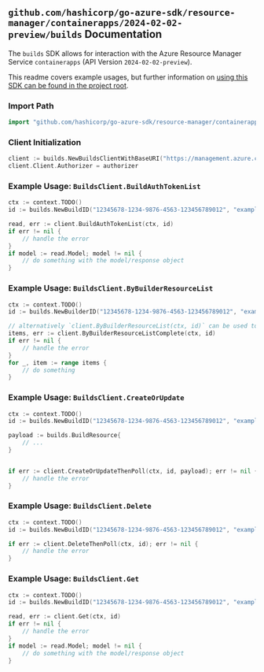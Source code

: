 
## `github.com/hashicorp/go-azure-sdk/resource-manager/containerapps/2024-02-02-preview/builds` Documentation

The `builds` SDK allows for interaction with the Azure Resource Manager Service `containerapps` (API Version `2024-02-02-preview`).

This readme covers example usages, but further information on [using this SDK can be found in the project root](https://github.com/hashicorp/go-azure-sdk/tree/main/docs).

### Import Path

```go
import "github.com/hashicorp/go-azure-sdk/resource-manager/containerapps/2024-02-02-preview/builds"
```


### Client Initialization

```go
client := builds.NewBuildsClientWithBaseURI("https://management.azure.com")
client.Client.Authorizer = authorizer
```


### Example Usage: `BuildsClient.BuildAuthTokenList`

```go
ctx := context.TODO()
id := builds.NewBuildID("12345678-1234-9876-4563-123456789012", "example-resource-group", "builderValue", "buildValue")

read, err := client.BuildAuthTokenList(ctx, id)
if err != nil {
	// handle the error
}
if model := read.Model; model != nil {
	// do something with the model/response object
}
```


### Example Usage: `BuildsClient.ByBuilderResourceList`

```go
ctx := context.TODO()
id := builds.NewBuilderID("12345678-1234-9876-4563-123456789012", "example-resource-group", "builderValue")

// alternatively `client.ByBuilderResourceList(ctx, id)` can be used to do batched pagination
items, err := client.ByBuilderResourceListComplete(ctx, id)
if err != nil {
	// handle the error
}
for _, item := range items {
	// do something
}
```


### Example Usage: `BuildsClient.CreateOrUpdate`

```go
ctx := context.TODO()
id := builds.NewBuildID("12345678-1234-9876-4563-123456789012", "example-resource-group", "builderValue", "buildValue")

payload := builds.BuildResource{
	// ...
}


if err := client.CreateOrUpdateThenPoll(ctx, id, payload); err != nil {
	// handle the error
}
```


### Example Usage: `BuildsClient.Delete`

```go
ctx := context.TODO()
id := builds.NewBuildID("12345678-1234-9876-4563-123456789012", "example-resource-group", "builderValue", "buildValue")

if err := client.DeleteThenPoll(ctx, id); err != nil {
	// handle the error
}
```


### Example Usage: `BuildsClient.Get`

```go
ctx := context.TODO()
id := builds.NewBuildID("12345678-1234-9876-4563-123456789012", "example-resource-group", "builderValue", "buildValue")

read, err := client.Get(ctx, id)
if err != nil {
	// handle the error
}
if model := read.Model; model != nil {
	// do something with the model/response object
}
```
